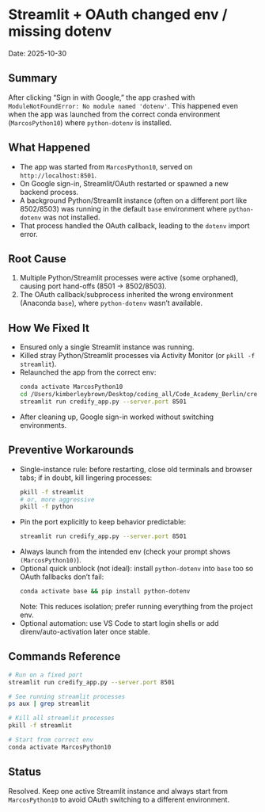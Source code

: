 # Streamlit + OAuth changed env / missing dotenv

Date: 2025-10-30

## Summary
After clicking “Sign in with Google,” the app crashed with `ModuleNotFoundError: No module named 'dotenv'`. This happened even when the app was launched from the correct conda environment (`MarcosPython10`) where `python-dotenv` is installed.

## What Happened
- The app was started from `MarcosPython10`, served on `http://localhost:8501`.
- On Google sign-in, Streamlit/OAuth restarted or spawned a new backend process.
- A background Python/Streamlit instance (often on a different port like 8502/8503) was running in the default `base` environment where `python-dotenv` was not installed.
- That process handled the OAuth callback, leading to the `dotenv` import error.

## Root Cause
1) Multiple Python/Streamlit processes were active (some orphaned), causing port hand-offs (8501 → 8502/8503).
2) The OAuth callback/subprocess inherited the wrong environment (Anaconda `base`), where `python-dotenv` wasn’t available.

## How We Fixed It
- Ensured only a single Streamlit instance was running.
- Killed stray Python/Streamlit processes via Activity Monitor (or `pkill -f streamlit`).
- Relaunched the app from the correct env:
  ```bash
  conda activate MarcosPython10
  cd /Users/kimberleybrown/Desktop/coding_all/Code_Academy_Berlin/credify
  streamlit run credify_app.py --server.port 8501
  ```
- After cleaning up, Google sign-in worked without switching environments.

## Preventive Workarounds
- Single-instance rule: before restarting, close old terminals and browser tabs; if in doubt, kill lingering processes:
  ```bash
  pkill -f streamlit
  # or, more aggressive
  pkill -f python
  ```
- Pin the port explicitly to keep behavior predictable:
  ```bash
  streamlit run credify_app.py --server.port 8501
  ```
- Always launch from the intended env (check your prompt shows `(MarcosPython10)`).
- Optional quick unblock (not ideal): install `python-dotenv` into `base` too so OAuth fallbacks don’t fail:
  ```bash
  conda activate base && pip install python-dotenv
  ```
  Note: This reduces isolation; prefer running everything from the project env.
- Optional automation: use VS Code to start login shells or add direnv/auto-activation later once stable.

## Commands Reference
```bash
# Run on a fixed port
streamlit run credify_app.py --server.port 8501

# See running streamlit processes
ps aux | grep streamlit

# Kill all streamlit processes
pkill -f streamlit

# Start from correct env
conda activate MarcosPython10
```

## Status
Resolved. Keep one active Streamlit instance and always start from `MarcosPython10` to avoid OAuth switching to a different environment.


